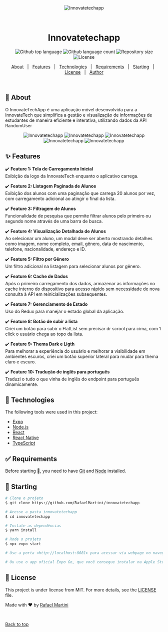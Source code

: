 <div align="center" id="top"> 
  <img src="./.github/app.gif" alt="Innovatetechapp" />

&#xa0;

  <!-- <a href="https://innovatetechapp.netlify.app">Demo</a> -->
</div>

<h1 align="center">Innovatetechapp</h1>

<p align="center">
  <img alt="Github top language" src="https://img.shields.io/github/languages/top/RafaelMartini/innovatetechapp?color=56BEB8">

  <img alt="Github language count" src="https://img.shields.io/github/languages/count/RafaelMartini/innovatetechapp?color=56BEB8">

  <img alt="Repository size" src="https://img.shields.io/github/repo-size/RafaelMartini/innovatetechapp?color=56BEB8">

  <img alt="License" src="https://img.shields.io/github/license/RafaelMartini/innovatetechapp?color=56BEB8">

  <!-- <img alt="Github issues" src="https://img.shields.io/github/issues/RafaelMartini/innovatetechapp?color=56BEB8" /> -->

  <!-- <img alt="Github forks" src="https://img.shields.io/github/forks/RafaelMartini/innovatetechapp?color=56BEB8" /> -->

  <!-- <img alt="Github stars" src="https://img.shields.io/github/stars/RafaelMartini/innovatetechapp?color=56BEB8" /> -->
</p>

<!-- Status -->

<!-- <h4 align="center">
	🚧  Innovatetechapp 🚀 Under construction...  🚧
</h4>

<hr> -->

<p align="center">
  <a href="#dart-about">About</a> &#xa0; | &#xa0; 
  <a href="#sparkles-features">Features</a> &#xa0; | &#xa0;
  <a href="#rocket-technologies">Technologies</a> &#xa0; | &#xa0;
  <a href="#white_check_mark-requirements">Requirements</a> &#xa0; | &#xa0;
  <a href="#checkered_flag-starting">Starting</a> &#xa0; | &#xa0;
  <a href="#memo-license">License</a> &#xa0; | &#xa0;
  <a href="https://github.com/RafaelMartini" target="_blank">Author</a>
</p>

<br>

## :dart: About

O InnovateTechApp é uma aplicação móvel desenvolvida para a InnovateTech que simplifica a gestão e visualização de informações de estudantes de maneira eficiente e interativa, utilizando dados da API RandomUser

<div align="center" id="top"> 
  <img src="./assets/appCaptura.png" alt="Innovatetechapp" />
  <img src="./assets/appCaptura2.png" alt="Innovatetechapp" />
  <img src="./assets/darkMode.png" alt="Innovatetechapp" />
  <img src="./assets/darkModeGender.png" alt="Innovatetechapp" />
  <img src="./assets/CarregarMais.png" alt="Innovatetechapp" />
</div>

## :sparkles: Features

:heavy_check_mark: **Feature 1: Tela de Carregamento Inicial**  
Exibição da logo da InnovateTech enquanto o aplicativo carrega.

:heavy_check_mark: **Feature 2: Listagem Paginada de Alunos**  
Exibição dos alunos com uma paginação que carrega 20 alunos por vez, com carregamento adicional ao atingir o final da lista.

:heavy_check_mark: **Feature 3: Filtragem de Alunos**  
Funcionalidade de pesquisa que permite filtrar alunos pelo primeiro ou segundo nome através de uma barra de busca.

:heavy_check_mark: **Feature 4: Visualização Detalhada de Alunos**  
Ao selecionar um aluno, um modal deve ser aberto mostrando detalhes como imagem, nome completo, email, gênero, data de nascimento, telefone, nacionalidade, endereço e ID.

:heavy_check_mark: **Feature 5: Filtro por Gênero**  
Um filtro adicional na listagem para selecionar alunos por gênero.

:heavy_check_mark: **Feature 6: Cache de Dados**  
Após o primeiro carregamento dos dados, armazenar as informações no cache interno do dispositivo para acesso rápido sem necessidade de nova consulta à API em reinicializações subsequentes.

:heavy_check_mark: **Feature 7: Gerenciamento de Estado**  
Uso do Redux para manejar o estado global da aplicação.

:heavy_check_mark: **Feature 8: Botão de subir a lista**  
Criei um botão para subir o FlatList sem precisar dr scrool para cima, com 1 click o usuário chega ao topo da lista.

:heavy_check_mark: **Feature 9: Thema Dark e Ligth**  
Para melhorar a experiência do usuário e melhorar a visibilidade em ambientes escuros, criei um botão superior lateral para mudar para thema claro e escuro.

:heavy_check_mark: **Feature 10: Tradução de inglês para português**  
Traduzi o tudo o que vinha de inglês do endpoint para português dinamicamente.

## :rocket: Technologies

The following tools were used in this project:

-   [Expo](https://expo.io/)
-   [Node.js](https://nodejs.org/en/)
-   [React](https://pt-br.reactjs.org/)
-   [React Native](https://reactnative.dev/)
-   [TypeScript](https://www.typescriptlang.org/)

## :white_check_mark: Requirements

Before starting :checkered_flag:, you need to have [Git](https://git-scm.com) and [Node](https://nodejs.org/en/) installed.

## :checkered_flag: Starting

```bash
# Clone o projeto
$ git clone https://github.com/RafaelMartini/innovatetechapp

# Acesse a pasta innovatetechapp
$ cd innovatetechapp

# Instale as dependências
$ yarn install

# Rode o projeto
$ npx expo start

# Use a porta <http://localhost:8081> para acessar via webpage no navegador

# Ou use o app oficial Expo Go, que você consegue instalar na Apple Store ou Play Store, após baixar o app, scaneie o Qr Code, estando na mesma rede wi-fi ele irá iniciar o projeto, não se esqueça do comando para rodar npx expo start
```

## :memo: License

This project is under license from MIT. For more details, see the [LICENSE](LICENSE.md) file.

Made with :heart: by <a href="https://github.com/RafaelMartini" target="_blank">Rafael Martini</a>

&#xa0;

<a href="#top">Back to top</a>

